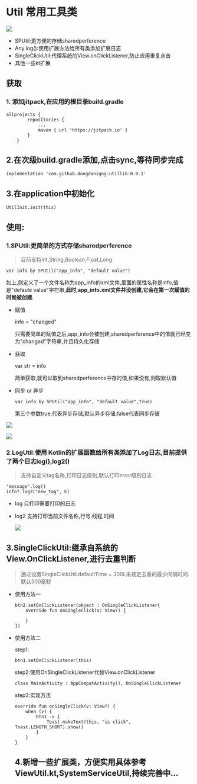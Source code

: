 # Util 常用工具类
[![](https://www.jitpack.io/v/dongdaniqng/utillib.svg)](https://www.jitpack.io/#dongdaniqng/utillib)
* SPUtil:更方便的存储sharedperference
* Any.log():使用扩展方法给所有类添加扩展日志
* SingleClickUtil:代理系统的View.onClickListener,防止应用重复点击
* 其他一些kt扩展

## 获取

### 1. 添加jitpack,在应用的根目录build.gradle

```
allprojects {
		repositories {
			...
			maven { url 'https://jitpack.io' }
		}
	}
```

## 2.在次级build.gradle添加,点击sync,等待同步完成

```
implementation 'com.github.dongdaniqng:utillib:0.0.1'
```

## 3.在application中初始化

```
UtilInit.init(this)
```

## 使用:

### 1.SPUtil:更简单的方式存储sharedperference

> 目前支持Int,String,Boolean,Float,Long

```
var info by SPUtil("app_info", "default value")
```

如上,则定义了一个文件名称为app_info的xml文件,里面的属性名称是info,值是"defaule value"字符串,**此时,app_info.xml文件并没创建,它会在第一次赋值的时候被创建**.

* 赋值

  info = "changed"

  只需要简单的赋值之后,app_info会被创建,sharedperference中的值就已经变为"changed"字符串,并且持久化存储

* 获取

  var str = info

  简单获取,就可以取到sharedperference中存的值,如果没有,则取默认值

* 同步 or 异步

  ```
  var info by SPUtil("app_info", "default value",true)
  ```

  第三个参数true,代表异步存储,默认异步存储;false代表同步存储

![](https://github.com/dongdaniqng/Util/blob/master/image/TIM%E6%88%AA%E5%9B%BE20190521153938.png)

![](https://github.com/dongdaniqng/Util/blob/master/image/TIM%E6%88%AA%E5%9B%BE20190521151509.png)

### 2.LogUtil:使用 Kotlin的扩展函数给所有类添加了Log日志,目前提供了两个日志log(),log2()

> 支持自定义tag名称,打印日志级别,默认打印error级别日志

```
"message".log()
info?.log2("new_tag", E)
```

* log 只打印需要打印的日志

* log2 支持打印当前文件名称,行号.线程,时间

  ![](https://github.com/dongdaniqng/Util/blob/master/image/20190521152454.png)

## 3.SingleClickUtil:继承自系统的View.OnClickListener,进行去重判断

> 通过设置SingleClickUtil.defaultTime = 300L来规定去重的最少间隔时间.默认300毫秒

* 使用方法一

  ```
  btn2.setOnClickListener(object : OnSingleClickListener{
      override fun onSingleClick(v: View?) {
      
      }
  })
  ```

* 使用方法二

  step1:

  ```
  btn1.setOnClickListener(this)
  ```

  step2:使用OnSingleClickListener代替View.onClickListener

  ```
  class MainActivity : AppCompatActivity(), OnSingleClickListener
  ```

  step3:实现方法

  ```
  override fun onSingleClick(v: View?) {
      when (v) {
          btn1 -> {
              Toast.makeText(this, "is click", Toast.LENGTH_SHORT).show()
          }
      }
  }
  ```
  ## 4.新增一些扩展类，方便实用具体参考ViewUtil.kt,SystemServiceUtil,持续完善中...

  
